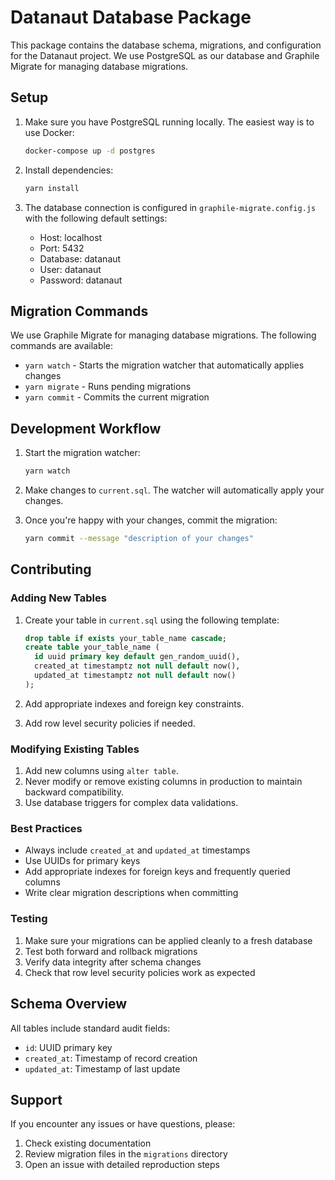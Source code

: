 # Datanaut Database Package

This package contains the database schema, migrations, and configuration for the Datanaut project. We use PostgreSQL as our database and Graphile Migrate for managing database migrations.

## Setup

1. Make sure you have PostgreSQL running locally. The easiest way is to use Docker:

   ```bash
   docker-compose up -d postgres
   ```

2. Install dependencies:

   ```bash
   yarn install
   ```

3. The database connection is configured in `graphile-migrate.config.js` with the following default settings:
   - Host: localhost
   - Port: 5432
   - Database: datanaut
   - User: datanaut
   - Password: datanaut

## Migration Commands

We use Graphile Migrate for managing database migrations. The following commands are available:

- `yarn watch` - Starts the migration watcher that automatically applies changes
- `yarn migrate` - Runs pending migrations
- `yarn commit` - Commits the current migration

## Development Workflow

1. Start the migration watcher:

   ```bash
   yarn watch
   ```

2. Make changes to `current.sql`. The watcher will automatically apply your changes.

3. Once you're happy with your changes, commit the migration:
   ```bash
   yarn commit --message "description of your changes"
   ```

## Contributing

### Adding New Tables

1. Create your table in `current.sql` using the following template:

   ```sql
   drop table if exists your_table_name cascade;
   create table your_table_name (
     id uuid primary key default gen_random_uuid(),
     created_at timestamptz not null default now(),
     updated_at timestamptz not null default now()
   );
   ```

2. Add appropriate indexes and foreign key constraints.

3. Add row level security policies if needed.

### Modifying Existing Tables

1. Add new columns using `alter table`.
2. Never modify or remove existing columns in production to maintain backward compatibility.
3. Use database triggers for complex data validations.

### Best Practices

- Always include `created_at` and `updated_at` timestamps
- Use UUIDs for primary keys
- Add appropriate indexes for foreign keys and frequently queried columns
- Write clear migration descriptions when committing

### Testing

1. Make sure your migrations can be applied cleanly to a fresh database
2. Test both forward and rollback migrations
3. Verify data integrity after schema changes
4. Check that row level security policies work as expected

## Schema Overview

All tables include standard audit fields:

- `id`: UUID primary key
- `created_at`: Timestamp of record creation
- `updated_at`: Timestamp of last update

## Support

If you encounter any issues or have questions, please:

1. Check existing documentation
2. Review migration files in the `migrations` directory
3. Open an issue with detailed reproduction steps
